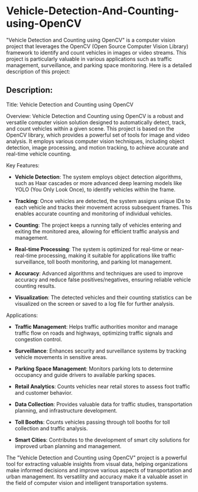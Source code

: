 # Vehicle-Detection-And-Counting-using-OpenCV
"Vehicle Detection and Counting using OpenCV" is a computer vision project that leverages the OpenCV (Open Source Computer Vision Library) framework to identify and count vehicles in images or video streams. This project is particularly valuable in various applications such as traffic management, surveillance, and parking space monitoring. Here is a detailed description of this project:

Description:
------------------------

Title: Vehicle Detection and Counting using OpenCV

Overview:
Vehicle Detection and Counting using OpenCV is a robust and versatile computer vision solution designed to automatically detect, track, and count vehicles within a given scene. This project is based on the OpenCV library, which provides a powerful set of tools for image and video analysis. It employs various computer vision techniques, including object detection, image processing, and motion tracking, to achieve accurate and real-time vehicle counting.

Key Features:
- **Vehicle Detection**: The system employs object detection algorithms, such as Haar cascades or more advanced deep learning models like YOLO (You Only Look Once), to identify vehicles within the frame.

- **Tracking**: Once vehicles are detected, the system assigns unique IDs to each vehicle and tracks their movement across subsequent frames. This enables accurate counting and monitoring of individual vehicles.

- **Counting**: The project keeps a running tally of vehicles entering and exiting the monitored area, allowing for efficient traffic analysis and management.

- **Real-time Processing**: The system is optimized for real-time or near-real-time processing, making it suitable for applications like traffic surveillance, toll booth monitoring, and parking lot management.

- **Accuracy**: Advanced algorithms and techniques are used to improve accuracy and reduce false positives/negatives, ensuring reliable vehicle counting results.

- **Visualization**: The detected vehicles and their counting statistics can be visualized on the screen or saved to a log file for further analysis.

Applications:
- **Traffic Management**: Helps traffic authorities monitor and manage traffic flow on roads and highways, optimizing traffic signals and congestion control.

- **Surveillance**: Enhances security and surveillance systems by tracking vehicle movements in sensitive areas.

- **Parking Space Management**: Monitors parking lots to determine occupancy and guide drivers to available parking spaces.

- **Retail Analytics**: Counts vehicles near retail stores to assess foot traffic and customer behavior.

- **Data Collection**: Provides valuable data for traffic studies, transportation planning, and infrastructure development.

- **Toll Booths**: Counts vehicles passing through toll booths for toll collection and traffic analysis.

- **Smart Cities**: Contributes to the development of smart city solutions for improved urban planning and management.

The "Vehicle Detection and Counting using OpenCV" project is a powerful tool for extracting valuable insights from visual data, helping organizations make informed decisions and improve various aspects of transportation and urban management. Its versatility and accuracy make it a valuable asset in the field of computer vision and intelligent transportation systems.
